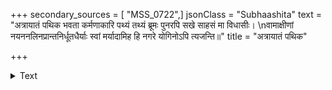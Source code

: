 +++
secondary_sources = [ "MSS_0722",]
jsonClass = "Subhaashita"
text = "अत्रायातं पथिक भवता कर्मणाकारि पथ्यं तथ्यं ब्रूमः पुनरपि सखे साहसं मा विधासीः।  \nवामाक्षीणां नयननलिनप्रान्तनिर्धूतधैर्याः स्वां मर्यादामिह हि नगरे योगिनोऽपि त्यजन्ति॥"
title = "अत्रायातं पथिक"

+++

<details><summary>Text</summary>

अत्रायातं पथिक भवता कर्मणाकारि पथ्यं तथ्यं ब्रूमः पुनरपि सखे साहसं मा विधासीः।  
वामाक्षीणां नयननलिनप्रान्तनिर्धूतधैर्याः स्वां मर्यादामिह हि नगरे योगिनोऽपि त्यजन्ति॥
</details>
